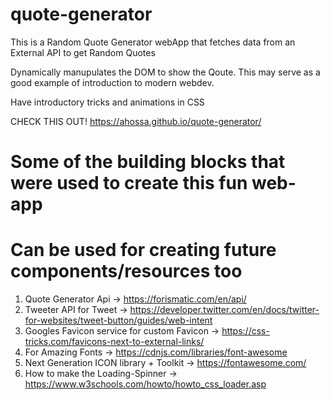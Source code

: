 # quote-generator

This is a Random Quote Generator webApp that fetches data from an External API to get Random Quotes

Dynamically manupulates the DOM to show the Qoute. This may serve as a good example of
introduction to modern webdev.

Have introductory tricks and animations in CSS


CHECK THIS OUT!
https://ahossa.github.io/quote-generator/


# Some of the building blocks that were used to create this fun web-app
# Can be used for creating future components/resources too

1) Quote Generator Api -> https://forismatic.com/en/api/
2) Tweeter API for Tweet -> https://developer.twitter.com/en/docs/twitter-for-websites/tweet-button/guides/web-intent
3) Googles Favicon service for custom Favicon -> https://css-tricks.com/favicons-next-to-external-links/
4) For Amazing Fonts -> https://cdnjs.com/libraries/font-awesome
5) Next Generation ICON library + Toolkit -> https://fontawesome.com/
6) How to make the Loading-Spinner -> https://www.w3schools.com/howto/howto_css_loader.asp
